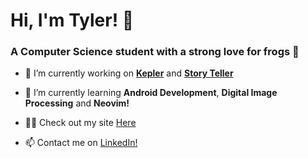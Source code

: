 # Hi, I'm Tyler! 👋
<h3 align="left">A Computer Science student with a strong love for frogs 🐸</h3>

- 🔭 I’m currently working on [**Kepler**](https://github.com/TylerBeach/Kepler-AI) and [**Story Teller**](https://github.com/Active-Transport/story-time)

- 🌱 I’m currently learning **Android Development**, **Digital Image Processing** and **Neovim!**

- 👨‍💻 Check out my site [Here](https://tylerbeach.vercel.app/)

- 📫 Contact me on [LinkedIn!](https://www.linkedin.com/feed/)
